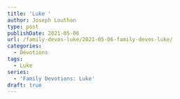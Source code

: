 ```yaml
---
title: 'Luke '
author: Joseph Louthan
type: post
publishDate: 2021-05-06
url: /family-devos-luke/2021-05-06-family-devos-luke/
categories:
  - Devotions
tags:
  - Luke
series:
  - 'Family Devotions: Luke'
draft: true
---
```

